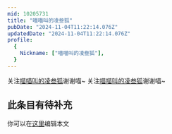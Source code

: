 ```yaml
---
mid: 10205731
title: "喵喵叫的凌叁狐"
pubDate: "2024-11-04T11:22:14.076Z"
updatedDate: "2024-11-04T11:22:14.076Z"
profile:
  {
    Nickname: ["喵喵叫的凌叁狐"],
  }
---
```


关注[喵喵叫的凌叁狐](https://space.bilibili.com/10205731)谢谢喵~ 关注[喵喵叫的凌叁狐](https://space.bilibili.com/10205731)谢谢喵~

## 此条目有待补充
你可以在[这里](https://github.com/Yuhanawa/VTuber.ICU-Content/edit/master/v/喵喵叫的凌叁狐/index.md)编辑本文
